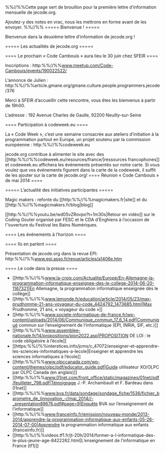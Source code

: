 %%//%%Cette page sert de brouillon pour la première lettre d’information mensuelle de jecode.org.

Ajoutez-y des notes en vrac, nous les mettrons en forme avant de les envoyer. %%//%% ===== Bienvenue ! =====

Bienvenue dans la deuxième lettre d’information de jecode.org !

===== Les actualités de jecode.org =====

==== Le prochain « Code Cambouis » aura lieu le 30 juin chez SFEIR ====

Inscriptions : http:%%//%%www.meetup.com/Code-Cambouis/events/190022522/

L’annonce de Julien : http:%%//%%article.gmane.org/gmane.culture.people.programmers.jecode/376

Merci à SFEIR d’accueillir cette rencontre, vous êtes les bienvenus à partir de 19h00.

L’adresse : 192 Avenue Charles de Gaulle, 92200 Neuilly-sur-Seine

==== Participation à codeweek.eu ====

La « Code Week », c’est une semaine consacrée aux ateliers d’initiation à la programmation partout en Europe, un projet soutenu par la commission européenne : http:%%//%%codeweek.eu

jecode.org contribue à alimenter le site avec des [[http:%%//%%codeweek.eu/resources/france/|ressources francophones]] et codeweek.eu affichera les événements présentés sur notre carte. Si vous voulez que vos événements figurent dans la carte de la codeweek, il suffit de les ajouter sur la carte de jecode.org! ==== Réunion « Code Cambouis » de mai 2014 ====

===== L’actualité des initiatives participantes =====

Magic makers : refonte du [[http:%%//%%magicmakers.fr|site]] et du [[http:%%//%%magicmakers.fr/blog|blog]]

[[http:%%//%%youtu.be/wd05vZRovpo?t=1m30s|Retour en vidéo]] sur le Coding Gouter organisé par FESC et le CDA d’Enghiens à l’occasion de l’’ouverture du Festival les Bains Numériques.

==== Les événements à l’horizon ====

==== Ils en parlent ====

Présentation de jecode.org dans la revue EPI: http:%%//%%www.epi.asso.fr/revue/articles/a1406e.htm

==== Le code dans la presse ====

  * [[http:%%//%%www.la-croix.com/Actualite/Europe/En-Allemagne-la-programmation-informatique-enseignee-des-le-college-2014-06-20-1167321|En Allemagne, la programmation informatique enseignée dès le collège]]
  * [[http:%%//%%www.lemonde.fr/education/article/2014/05/23/max-prudhomme-21-ans-voyageur-du-code_4424792_1473685.html|Max Prudhomme, 21 ans, « voyageur du code »]]
  * [[http:%%//%%www.societe-informatique-de-france.fr/wp-content/uploads/2014/06/Communique_commun_17_6_14.pdf|Communiqué commun sur l’enseignement de l’informatique (EPI, INRIA, SIF, etc.)]]
  * [[http:%%//%%www.assemblee-nationale.fr/14/propositions/pion2022.asp|PROPOSITION DE LOI : le code obligatoire à l’école]]
  * [[https:%%//%%interstices.info/jcms/c_47072/enseigner-et-apprendre-les-sciences-informatiques-a-lecole|Enseigner et apprendre les sciences informatiques à l’école]]
  * [[http:%%//%%www.olpccanada.com/wp-content/themes/olpc/pdf/educator_guide.pdf|Guide utilisateur XO/OLPC par OLPC Canada (en anglais)]]
  * [[http:%%//%%www.01net.com/front_office/static/magazines/01net/pdf/feuilleter_798.pdf|Témoignage J.-P. Archambault et F. Bardeau dans 01net]]
  * [[http:%%//%%www.bva.fr/data/sondage/sondage_fiche/1536/fichier_barometre_de_linnovation_-//mai_2014//-_presentation89676.pdf#page=9|Enquête BVA sur l’enseignement de l’informatique]]
  * [[http:%%//%%www.franceinfo.fr/emission/nouveau-monde/2013-2014/apprendre-la-programmation-informatique-aux-enfants-05-26-2014-07-00|Apprendre la programmation informatique aux enfants (franceinfo.fr)]]
  * [[http:%%//%%videos.tf1.fr/jt-20h/2014/former-a-l-informatique-des-le-plus-jeune-age-8422262.html|L’enseignement de l’informatique en France (tf1)]]
